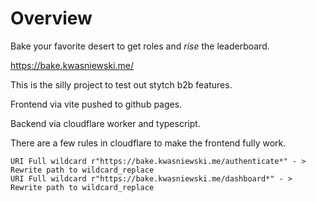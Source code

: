 # Overview

Bake your favorite desert to get roles and *rise* the leaderboard.

https://bake.kwasniewski.me/

This is the silly project to test out stytch b2b features.

Frontend via vite pushed to github pages.

Backend via cloudflare worker and typescript.

There are a few rules in cloudflare to make the frontend fully work.

```
URI Full wildcard r"https://bake.kwasniewski.me/authenticate*" - > Rewrite path to wildcard_replace
URI Full wildcard r"https://bake.kwasniewski.me/dashboard*" - > Rewrite path to wildcard_replace
```


